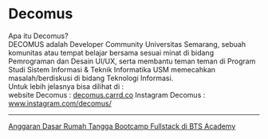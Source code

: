 # Decomus
Apa itu Decomus?<br>
DECOMUS adalah Developer Community Universitas Semarang, sebuah komunitas atau tempat belajar bersama sesuai minat di bidang Pemrograman dan Desain UI/UX, serta membantu teman teman di Program Studi Sistem Informasi & Teknik Informatika USM memecahkan masalah/berdiskusi di bidang Teknologi Informasi.<br> 
Untuk lebih jelasnya bisa dilihat di :<br>
website Decomus      : <a href="https://decomus.carrd.co/">decomus.carrd.co</a>
Instagram Decomus    : <a href="https://www.instagram.com/decomus/">www.instagram.com/decomus/</a>
<br>
<hr>
<a href="https://github.com/adwisravi/Decomus/blob/4e8f99482e86e0b551e23921526272186598c2f2/ADRT%20Bootcamp%20Decomus.md">
Anggaran Dasar Rumah Tangga Bootcamp Fullstack di BTS Academy <a>
